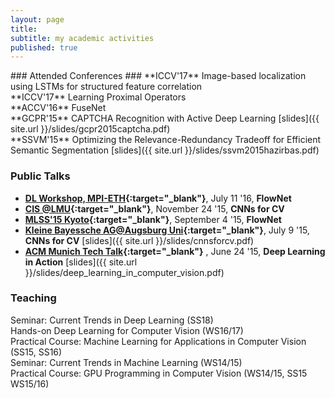 ```yaml
---
layout: page
title:
subtitle: my academic activities
published: true
---
```

<p></p>
### Attended Conferences ###
**ICCV'17** Image-based localization using LSTMs for structured feature correlation<br />
**ICCV'17** Learning Proximal Operators<br />
**ACCV'16** FuseNet<br />
**GCPR'15** CAPTCHA Recognition with Active Deep Learning [slides]({{ site.url }}/slides/gcpr2015captcha.pdf)<br />
**SSVM'15** Optimizing the Relevance-Redundancy Tradeoff for Efficient Semantic Segmentation [slides]({{ site.url }}/slides/ssvm2015hazirbas.pdf)<br />

### Public Talks ###

  * **[DL Workshop, MPI-ETH](https://is.tuebingen.mpg.de/events/cls-workshop-deep-learning-theory-and-practice){:target="_blank"}**, July 11 '16, **FlowNet**
  * **[CIS @LMU](http://www.cis.uni-muenchen.de/){:target="_blank"}**, November 24 '15, **CNNs for CV**
  * **[MLSS'15 Kyoto](http://www.iip.ist.i.kyoto-u.ac.jp/mlss15/doku.php){:target="_blank"}**, September 4 '15, **FlowNet**
  * **[Kleine Bayessche AG@Augsburg Uni](https://pizzaseminar.speicherleck.de/index-4.html){:target="_blank"}**, July 9 '15, **CNNs for CV** [slides]({{ site.url }}/slides/cnnsforcv.pdf)
  * **[ACM Munich Tech Talk](http://munichacm.de/index.html){:target="_blank"}** , June 24 '15, **Deep Learning in Action** [slides]({{ site.url }}/slides/deep_learning_in_computer_vision.pdf)

### Teaching ###
Seminar: Current Trends in Deep Learning (SS18)<br />
Hands-on Deep Learning for Computer Vision (WS16/17)<br />
Practical Course: Machine Learning for Applications in Computer Vision (SS15, SS16)<br />
Seminar: Current Trends in Machine Learning (WS14/15)<br />
Practical Course: GPU Programming in Computer Vision (WS14/15, SS15 WS15/16)<br />
